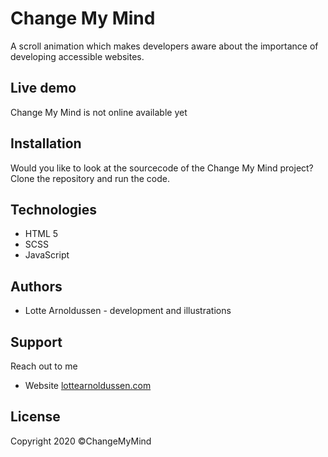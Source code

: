 # Change My Mind
A scroll animation which makes developers aware about the importance of developing accessible websites.

## Live demo
Change My Mind is not online available yet

## Installation
Would you like to look at the sourcecode of the Change My Mind project? Clone the repository and run the code.

## Technologies
* HTML 5
* SCSS
* JavaScript

## Authors
* Lotte Arnoldussen - development and illustrations

## Support
Reach out to me 
* Website [lottearnoldussen.com](https://www.lottearnoldussen.com/#/)

## License
Copyright 2020 ©ChangeMyMind
